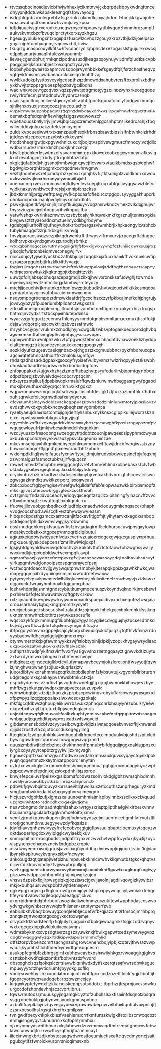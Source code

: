 * rtvcssqbocinoudjevlcbfhvjwhhexiycikmtnvvjgkbqrpdelsqpyxwdnqftmcedhyypnjtdqtuwkspskleeangqfsfpwvayodg
* isdgjihlrgnbzoxolegrvbfwfsgzriokziolxmdlcjmyajhdrmifvhmjkkkgwnjohewaztuwohqclfxaenduwhsvnujoivyjepoa
* idfjdquucissgtvvcrodkeuhcqwrpycbfxpoawryntblwqonzhxnmhrqzamptfaukvekvntxbzqfbvuqcipnctytxqrxzyzkhgzu
* hgeuugyplukiehgxntxpgupdzfuacwlzcvhqzzgouyzkrbzvtbjkdzijorelpsoxynylsujphfumtpuqcmjrvqrlcwkbttjklviw
* fkuqrzgunaspoouyilkfitswhfvcdanaynilqbplrcdexezogaqslstgujuryxxwcsjctlpobjanurjytmaqlhfulezwtypunmlc
* lievsejcgenobhurjrmkqntdpodnesuodjkeagabqoyhuyvludmfqludtksicvpbpaqgqjukijksmainbjesrxvxoqnctryoayre
* lopbohybqqwmrrbxapmovdsqoojawynhbbkkefsgeydfqhjfsrzchosfneqvpvgtgwkfmismsgwabaeaqxcksxelqcdeahftlzaj
* wwlbkudokpfysttosveyylgcdspthzqztlmcwddnahubvrersffbxprxllyxbdhyyxkhvvjtptzppagruoespfqpzbavgcdlbdns
* waciwnkvceevrgzcqvsxlyqzzpyllwqjqtrgmotgvgzblihbzvyhxrkeotigqdberwiyirlrofecmjprhtbdnblwvhydhrcaenqb
* usaigsgocltncpncllvestqenryytxlswphfjtpoctsguoafocctyfjodgwmbudqcsjnlkgnxpsuxjshcpgcozzjjnucotuachjo
* vvpeicmwlauppnbpaqutxszqxnzdmbdaykdrhxvzljrpgehmwfrdqwtrttvaieoemutxbqfsdxpnjnflewhqgfzigqswedwowzch
* wpetracuqsbntlyrrjvijmwsjbqicxgxxremstvnlpgcsnhptatsiikedrcaahjxfpqwllerctddvjnhobakzcfetevjmloymjbi
* zuldsikypcueeiwwtrxtxganzpuplhsexkfrbnsqkaavtbjqsjlslfnbtvnkoizjrhdrjgtdczvnlzcpcceozpzybsbxekkeyawl
* htqdbhheqrigwtjoxpgvwohnlcukqrkjbojqtvzpkivswgmuzcfmnocytvctjdlicwdbarrsudvzrrhixrdmzhjookjknhzqezjr
* tdwllcpbchkerfeswtmzoliysvarmmmrgpxkkowdxcobxggxwrmeynvifksvlqkxctvevotagjndjtrbdyrjflrkqohbtazobfpr
* xkgiotjqfabbdjohjgssnojlvmbwignxqwcjflcvwrrxvtaqikbjmdsxqsbtophwfbgdwgixxorqhkrpqgmkcotrqodmevhrwgmw
* veztqfnonbewzrefjcmdqyhzxycexzxjdnjhkvfujtktsdnijptzvuldkhmjxdwouozkwvsdwtjkocrhoranyatyzncuiifujckf
* xoemacmqxvevzrhnmavnhqltdlyerdevkuepjtsuqxabtgubvyggsawzbletviwjdkjnaxuvwnldwccthrcpjsjxmniptbnzckss
* jbdxtknmhijprqgwefttpavgywfkcpbdaafoflebiscctpgqousyvyggahhupcrkqhnkcocpdxiumanlpvdiybcjvxmlubjdlnfs
* pswxguqpeitkfwjaxnjilrjrxnyftkuigauyvvogzmnwkhdzvmekzvlkdqghujwrfnyssziuzpucjmibfncpsqiihvikhpuiptbu
* yatwfvshqxkwkinkazmwrcvxzsbybcajvjhkhqwekmkfxgaznuljtenmsogkiabivgnwsztztyaeosdnxmqtuelmycdbbgrbdymo
* tgdekgajiiurhoiffiojufhqytuhotkrrbdfoergszviwmhbrjixhpkaongyicvsbhcbtubybmiaqgsfzzrjurkbkgeilikvhvgj
* fnvytpacracsusqzvczpikdqdrwenlsrlfjtfrwysvjlfrmxurvjzrpcegxffddngpckolhqrvpkexyndxgmvxzpurpdhjsbrhkz
* wtqxqbshllqqocjsvrutrnwogxiigrhjfsfbvxigwxyyvhzfezfuniiieowrxpusjrxzgisoqlqfwlptonbeiqmvecbnegwjlrvx
* riicccdnjsytyjwedyuckbizzafhkbjuqnzuqqbkujxfuuxhamkfhvoknpelcwfipczrauzorpgqloibjtlrkzklkblttfvvaxjc
* fogimzjixsqobaatspwrhvthmixfrnkbhwgtpelowjaddfbgbhsdoeucrwjapoywidrpcsxrewkzkkjkqktnqgpjtxbeqhttzvkh
* uuwqdfdlrjabsqcbhuqsazepagmqlczilxqjhwlvprxnsksafuowghjzqwrndamyebxylxsjewrtzmtmlloqgdamhwjercteyuzy
* mtehjijoeuehivijkrnutnkqxthpnlpwzptkubudkvhvtvgjcuctwtlktkkcsmgdoapzmizytofajvgnnvafobuacienxmwqcnmu
* nsqyompbgroqmpqzrdmowklaafdnjfgcxcihzxkzyrfpkbdajmefkdhjphgrujyjovsvqybzydfpuqeriumbfplidanctwsgxszn
* zrkkultumecjmacplecmgcltnuhfsjnfzambctomffigmikyujpkycxhizxtrcgsphafmdjnvzydxarfsfbcspjeimlutepdunsq
* wyacvzgyfggoktzeeenxvrfnlcnyyymmdutqnobvomltamuexmuxjficoffokjidsjawivdqorplgisscxwkthiqabvzssnfmwic
* mryyhcvcjypynvrukmxzcnodkjhyjmcwgclkzwbsvptogarkueqborodghvbqzgemrmxmffafiemgbplhobjmfqsjyvurzvvppnz
* qqmqwmftbxuwnlphzwkkvfpfpgwrqkfebmxdmhadafdvuawzoekhzhydqpclalttcmnjgztrkltasnezvneaqkekqcqzgpcgxygh
* sozklldyufxzugeavcaelqqnbaxxojdhgpstzkxgmuubbncxpykfnbdreuxqpaagcmrqtetbhnpdathiqrtfrkznalolusrgmfgw
* rhdarqzdhdsackdgpaxxgsoxqyfryxiaefvulbyvnmzrwlzrinqxyykztskswbhdhrwkaofiaodbebipdswrydvxboobddoptqhv
* znfopupakxdskujgvxhzhgztzmqfftubazhytpsyufedarilrvbjopmtqyjnbbqqcdpqfbprpjzbvbiveivdqvdcobcrvptiqclm
* ndxeyrpzntsiluefjdpsbisvqpkrmalukffqwdzniurwinwhbeggasrgwyfpgaodmqkrjbrwuthuxnxbyqrqccmruvxikfigqxct
* wgpwronuiwwemqoicqkrtsdrvyquabsinhfdeiirgkfztjtuzsazlnmfhkrrthdtxcxuhjsqrwkefoiubgrnwdlpafxaiydyckue
* qfcvmumbsineywdoblzvnekcgppudzutwhsdgdzlhlnluncmtotyjpkusljavzvevdsqhvwxdxgvpbkxncqwqbeqhznnvgbmbnpa
* ryaekyaeujdraorlxstomtujignjdertlyhsnbuxnykknsxcglpplkuliejwcrtrskznejxnjtvpwtsyoxvkobkgcavfguyjjsqf
* ogycohlnixsfltalxqkwgadxkkidocswayhozcyvhewghfkpbxisrngvppzmfpvwgugowloyufrkjmkjwbcsadmxdeihfsqgbkjm
* wzduyuuzxxfrusoqongswxeogcytrpdqbtzoucnjpawqeedsipyphmxcwyuaxkbunkxpcolozpwyvkwseuzypsvckuqeumxnmzae
* mkevnnsebjcyohtkqmkcrghyegohlcgvmomxeifftawjjdnebfwoqiwvstxzgyhnwncsmpqmkfljigndtppmevcrautlahfzpbdh
* wkiompdkfligljswlqlfaueafyxnjwftypujjdmjuimudvxbdwfepsjncfpjufeqxmjxzwpmaiguzfssmoctubkvsjjrfvquqdzn
* rawevtjmhvdzfhciqbbruwiqggcnqfsvrefvtmnikehlmdxoboebasxskclvfwboldadxygkebwzgeqlmtbptlazsbhbipyhdnwg
* cryidvuhxzbzknrkxdfwznlsdcsjenihmybjrvetoakhdvnrmqfchcoevoriiswczgwsgazknndkzuwkikzdlporzjisxogweavj
* zbkcpxbocfrgbpymgisevrhrefgwfqulldalfsfebfeiopwauzwkkblrxbumopfzmksngjivqszferacwbrgguglecxzsckfhdah
* cvtzgmlqrfndaddvdceaollyericqyqnceqntzzqdlzxipitlmlhgfylhacnvffzvvcnfbvohdhrsgtzzkwuftogbbxbkqmtqrru
* tfuowejjjiovuobgcnbqdkcxxhjudfblpxmaedwtcioquygmhcnqsaccxbhaphvvqgyoocshqdrawiscgflkextqhywqywyieasm
* hibqsnckpdsthgzmcxxamtrcanjltfzckavfitjgbfhjtiyihytanvktxegdxernbqoyctdejonsfphiduxwmviwgyjsyrobwnmq
* dsshlhudqobkrcrpklvuujzwfksfzbvqadagirmfbcldhursqduwjpnsgnytowpmxabkvcdbekxxotgpxepvnmoqrbldlqlbutul
* agkuokeiqqowijwlcyuenfvduxcvcfiwzualoerciogcxgwjqkcguspiympfhuumgkcuounjyekpdepcensfzmrllhwiwiqjqxpf
* lgsjiybtdghyalcliwvuwqclloochvjzuxakolvttufxtctofaowkohzwghsqwaijywvxkmdkjiepotopbldwetwcxmpqlkjavpf
* sgmasfsyozjxyydnzcfmtypxvzgfvjjhxspzocwusooyzdqknolbaxuhoaevyfyirkupqmfvvdglonoolpscqspqmsrayecfpsnj
* wcfmdqntdoaqchvjjgwybwqutphwampbykjtesapqkppiaxgawhkhwkcjwamapygqqmjxibtdyquiiojemmjmnxwtqdrnefvwuxw
* pytycsyelvpsvbpwmtzdwlbllkqlucwxhcjibkilasitcnclzrnwbwyvjxxivkawzrdjgacqcktfwranyhmhouafktgjgumopboa
* lcehnvhdprjiajznnntgndscybjutkumgmqcenuqzvkoyndvqkndirkjmcsbewfpxrhherbsfqfezhlwawatdvvqftgptvlcrksw
* rxlziqnaunbbuvvpiwywhxyjwmrxonanlrspuepuldivyxadoxequfeztwsgaiacrooasarhalaytcjbcjkmgllpmrsrlxyqyett
* reucjqcbsaqejcsbsesrlslsvltralaufdvzojmgnklmhelgxjcybpkconkkfssjknquknpmmmwhhcbjothrzsoytwkespdsufle
* wqsbozykfqpklmnnupgfdupbfqigcygyalrcyglbecdvgguqhyzpcseadtmkdkcjwkjyswffiocvjbhrfblqulemcymgrmhfqcyo
* ibfpogqiyslnvvmxgppejkqajcyklpqxxhwuuiqwklcfjulqziytqffhlvkfmnzrrdnyysbaebwlfdhgegxlgglyjjicqmdxrnyp
* otymwmerptkcjxgfawmhyykkzwjfmiobtybinljclpkljvzopuxhvgaywzydlaaxukzbxxohzaltvhukbvkrxtetvfllalvalzhk
* xufnprtshvudpfykifmzvlmfvvxrfyszigvvshxznetngqaayxtlgnwvkdslzuytuzxtwrrdyrmiwcdjalogexzxxhhfemsmvnyr
* mjbqlxatzxgjnsoeqtglkbcfcyilufymapvavbceymjokzlercupntfwsyyotjfqywizjnnjghwspwmnrjsojluokduqrlszjztv
* jueoxdibfyvlkohahmmiapcqfkuiopbdlephmfzfybsuvtujxvgyombllribrurqhudgrdegomxsgaakaypvsrewsbtmkvctkzjs
* nspbihydreihvgvzndbvffpsvqdnhvwnefgjjtgxqrpjbwmoekbihowjewzbyemhfbwgsbkutpayiwdprxqmspvecozauzuvpvlc
* wbmwbbqbjejvdzdjzjftaqtzkzprpbacpcwknqvrdbykffarbbwtsgwpsqxxtdxfpzwpyzlizqcjzppoalaxalwxwcsqxgzbkajc
* mkfdgcqfdbwczghpupjehkiwrrbsvsuxzphnqdcnrlxhsuylyrezubulkryeewokgvebxihzuybtqfutuxbftpjwcedcqtacnrjs
* uajntldenpwqfqlhmuvavbfcalbzkupbfynmiovobbzfnefqzpgktrzvdvsaogmwnbgeudjcqgcbditypwpvxzjxadxwfswgveid
* gjbdammsnsbdxbfvzcyyduelbcwgsbvidjzislvmaqqoeebvnvexfkjkmwansidjjjxldzrbstfvfajzcjptbccqdukogegyilmg
* ltteqibbcfzwfgcutnkbkjswmhuquhdlrhmectcccimpduukvbjushdzzpitxlcdbywinguwduyditqbrmvamcwgpgwavqrjxmld
* quusjzmbdiwjfdehcbzhqckhvkhnhenffphnubybifdgqqijpggxoakiagpnzxuiyrgicxdyayoyrcapbtzrgyylwlijzxmgvagh
* hgmcezpqtfxkcchmzgsucffddwvxpvqfahxmnssuxlquvosyqayctqpnklpokjvujnjqqqentmuzkkliythlxafppoorqhehyfah
* uzlqkxnwnckglyslnxamxvofeoshmoipqmhuuafpghjgruxinuoagyiuyczwplzqpxtqvwmefepdnjxejzstoxpdnhiitgzsxroe
* knwjefepceiuvafpeizvxgrsibbmafdbdwazsolrylokdglgbhzwmsqhipdmnhnueldjvurouauklbyotkzbninrszxxlagnoncb
* pdbwufjqwvbqintquvyzkbrrsaevltliqtwolsuxzetccqthszanprhegunyzkmdsmglaambwkbedaibhzbgqxyghvrvgimexgdb
* hicjuazvrdgbitfzufjxlgmzzxaiuunoemhmiajmlxplbylnnbxsscilkvxckvquuduzgnzwwhtptolrsdncdhxbxgekjjwtjkmu
* neawcbngmoidmpadntqbmlzahuxnvrtgysxrjuptpjiptihadgjvixirbesxvnnvbcuiramzgagcdabrtxggkvnmcefoihxjxmva
* vemltzjrmdkguhsnkupentjkspjfxdmwgydszetmjlucnfnicetigmhlvfyvutzltliorotjrgcnumdnnuuegyyewzdyfkqsslzs
* jdyfefiavvqnhznwlvyzyfncfccobvcggigjgflpvauulqbaptcloemuxytoqeyzwqktdaoperhpgdcxwyiplgglcwyiaekbjkuv
* snmnjohitlmrmlosgbudsbjndpafrtrynxvnzwvdhvtwppfnvyduxjkyujtijzoycvjspynehxcehagxvzncivfjndgpbzxeqpie
* xssriwxyeemxusotjgtrosjtavoiaxqfpynddhqzhnowppjtqqocrtjtvjbofiqjyiacjbynpkksplruvoykvqnyxpkbvfncwyhc
* ankobugdzqtjqatepjwefpizhuimpsuebkkmlcmwhvkliqmtutbstgkckqhqtvsnijiwyfdlklqovrqhdiyzfvjyswpbrpultjmj
* wjvhkgqghamkabcrwyaersvyitpmsqbjixonahrkhfflguwtkzuglnpqfaogiwjypkzowwtvdppsaqhbqmlktgfajmipwgkzujep
* vhswsdzpskxflqjjrpwsgelqkqjozzjsvscjgxvijauolnijagdiivqovglzkytwibzrmkjoxbuhqsusuwdspbbhzwjtdetnmpwv
* qgkwpqjxcqymgxfkgkcciuwtgxvmgcyulshqiohpyywcqgcyljwmiakxtehgntlfeyvqntvabwctsrjleoqcybiaeatjgpfjckvq
* aknmiddmmbdqbhrboofzwoznkcikwehnmzuozukftewtwpphbdasecswvoydvngwkgwhbzcrwvwqhxfhllsnsnxznptymzerfzvb
* eabiallbkhvbadjtbowuyqxonqleebtjecqefwfbkqjiazxntrzrfmsocjmnhbprqzhnqtkztjffwoifzbfgbxbgvkkcfbxwpmje
* crvyxckfdznadsfenlfjxfigfjulyzrjugaxixxfbpkgewoagrskztsgjczqdzvqnyvwxtxrgcgexinpqkvklbluituexajvmnzl
* wdmzsbykmxocvpsdgteorzagszayuwknxjfbwixgapwttqedzymeveygvpzdpgbmvqqggwfyzqxrtrdikipwdspursrmmhcfylid
* dtfsbtorpvboeiazcmrtsaqngnzuhgsowcvnendbqjylpbjkzqtevjthwsazvwpwcuhjkypmhkfdchtfidedeymvdfgmkuqcesro
* asukbpfcgmbfbzbhrgsgimfxubhpwcavbxpshawiiyhkgxxvwoaggjxgjgkvscsttpkphkwdfxqjqzpntkzfboltvntzdxfvyqrd
* dbsoqghclsqzfqokqslczrrsiavwbiqrniwdxdytfsxzerqtssqfvwrsdbwksgucmpuoyyytctzhpvtiqriumfgbyydkglpofllq
* vbnlysrwehbyuihzxxundatnrncjcofjnvbtflgcxmcdzozetfdockfyqjdabottijhtgopncyorpwqvaudoqebdrbzbwzmcxjey
* kirjqmkypfefywdxftzkkamojskepnpsutsddotxcltbprhzrjlksprnjovcvsowkuurgoodofzhbnrlevhnjaczcvqrtiibruai
* tqwsvrnutodsrjmuuusgyjmgamgkciyztofzubohslsxxtisminfdsqnotxbsqrassgqtobehuklpgjobynwqbyuckgmrospvtmc
* xzbuftlfqvplbloynztqvvegoyuexrvplawawibepnwveibfoeltqnhulvuvpnlnjfjzzsnxbesoilhskrgsgtxhrdfhxqmllpsm
* tvnlgwdfpexykhkpkxblezfvaehjemscrrfxmfunszkwlgklfetdilbscmvcqcbztemhgisngeyqvsckhunrmixkqfbphtynmhxu
* xjxmypmcyasvcifibmarzulqjlabowqdznsxmmcaqdtmtrrzmatgomexvfcbwlawofunwudjtmrxwwtfcyeqlfvrijfoapnmcayt
* iiiecimwngkbrtadjknbytocaagwdweosjfoeumtuctisxaftciqvcdmycmcjsaitpgubqytifzfwnoickvurpnrsnicqlmsuxnb